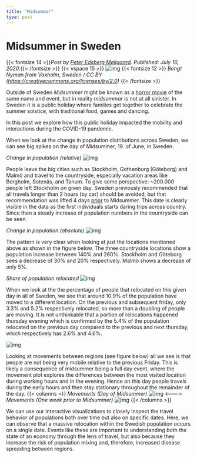 ```yaml
---
title: "Midsommar"
type: post
---
```

# **Midsummer in Sweden**
{{< fontsize 14 >}}*Post by [Peter Edsberg Møllgaard](mailto:petem@dtu.dk). Published: July 16, 2020.*{{< /fontsize >}}
{{< vspace 15 >}}
![img](/midsommer.png)
{{< fontsize 12 >}} *Bengt Nyman from Vaxholm, Sweden / CC BY (https://creativecommons.org/licenses/by/2.0)* {{< /fontsize >}}

Outside of Sweden *Midsummer* might be known as a [horror movie](https://en.wikipedia.org/wiki/Midsommar_(film)) of the same name and event, but in reality *midsommar* is not at all sinister.
In Sweden it is a public holiday where families get together to celebrate the summer solstice, with traditional food, games and dancing.

In this post we explore how this public holiday impacted the mobility and interactions during the COVID-19 pandemic. 

When we look at the change in population distributions across Sweden, we can see big spikes on the day of Midsummer, 19. of June, in Sweden. 

*Change in population (relative)*
![img](/midsommar-changeall1.png)

People  leave the big cities such as Stockholm, Gothenburg (Göteborg) and Malmö and travel to the countryside, especially vacation areas like Borgholm, 
Sotenäs, and Tanum. To give some perspective: ~200.000 people left Stockholm on given day. Sweden previously recommended that all travels longer 
than 2 hours (by car) should be avoided, but that recommendation was lifted 4 days [prior](https://www.folkhalsomyndigheten.se/smittskydd-beredskap/utbrott/aktuella-utbrott/covid-19/fragor-och-svar/?fbclid=IwAR1tjvvqaxj8JllJXR4oiH6aYy9j8Utag_bfd_akuwcWmYoHb_1AnjcLv3o) to Midsummer. 
This date is clearly visible in the data as the first individuals starts daring trips across country. Since then a steady increase of population numbers in the countryside can be seen.

*Change in population (absolute)*
![img](/midsommar-changeall2.png)


The pattern is very clear when looking at just the locations mentioned above as shown in the figure below. 
The three countryside locations show a population increase between 140% and 260%. Stockholm and Göteborg sees a decrease of 30% and 20% respectively. Malmö shows a decrease of only 5%.
<!---
 This less dramatic change in population seen for Malmö could be due to the city's diversity of culture; around 34.4% of Malmö's population is [foreign born](http://www.statistikdatabasen.scb.se/pxweb/en/ssd/START__BE__BE0101__BE0101Q/UtlSvBakgFin/table/tableViewLayout1/?rxid=86abd797-7854-4564-9150-c9b06ae3ab07c9b06ae3ab07),
in Malmö compared to 24.4% in Stockholm. But all this is speculation, identifying the real reason is out of scope for this post.
SUNE: Maybe too speculative?
--->

*Share of population relocated*
![img](/midsommar-change.png)

When we look at the the percentage of people that relocated on this given day in all of Sweden, we see that around 10.9% 
of the population have moved to a different location. On the previous and subsequent friday, only 3.3% and 5.2% respectively relocated, so more than a doubling
of people are moving. It is not unthinkable that a portion of relocations happened thursday evening which is confirmed by the 
5.4% of the population relocated on the previous day compared to the previous and next thursday, which respectively has 
2.6% and 4.6%.

![img](/midsommar-popurelocate.png)

Looking at movements between regions (see figure below) all we see is that people are not being very mobile relative to the previous Friday. 
This is likely a consequence of midsummer being a full day event, where the movement plot explores the differences between 
the most visited location during working hours and in the evening. Hence on this day people travels during the early hours and then 
stay stationary throughout the remainder of the day.
{{< columns >}}
*Movements (Day of Midsummer)*
![img](/midsommar-choro1.png)
<--->
*Movements (One week prior to Midsummer)*
![img](/midsommar-choro2.png)
{{< /columns >}}

We can use our interactive visualizations to closely inspect the travel behavior of populations both over time but also on specific dates. 
Here, we can observe that a massive relocation within the Swedish population occurs on a single date. 
Events like these are important to understanding both the state of an economy through the lens of travel, but also because they increase 
the risk of population mixing and, therefore, increased disease spreading between regions.


